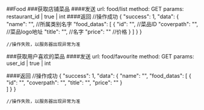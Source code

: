 ##Food
###获取店铺菜品
####发送
	url: food/list
	method: GET
	params:
		restaurant_id | true | int
####返回
	//操作成功
	{
		"success": 1,
		"data": {
			"name": "",		//所属类别名字
			"food_datas": [
				{
					"id": "",		//菜品ID
					"coverpath": "",	//菜品logo地址
					"title": "",		//名字
					"price": ""		//价格
				}
			]
		}
	}

	//操作失败，以服务器出现异常为准

###获取用户喜欢的菜品
####发送
	url: food/favourite
	method: GET
	params:
		user_id | true | int

####返回
	//操作成功
	{
		"success": 1,
		"data": {
			"name": "",
			"food_datas": [
				{
					"id": "",
					"coverpath": "",
					"title": "",
					"price": ""
				}	
			]
		}
	}

	//操作失败，以服务器出现异常为准